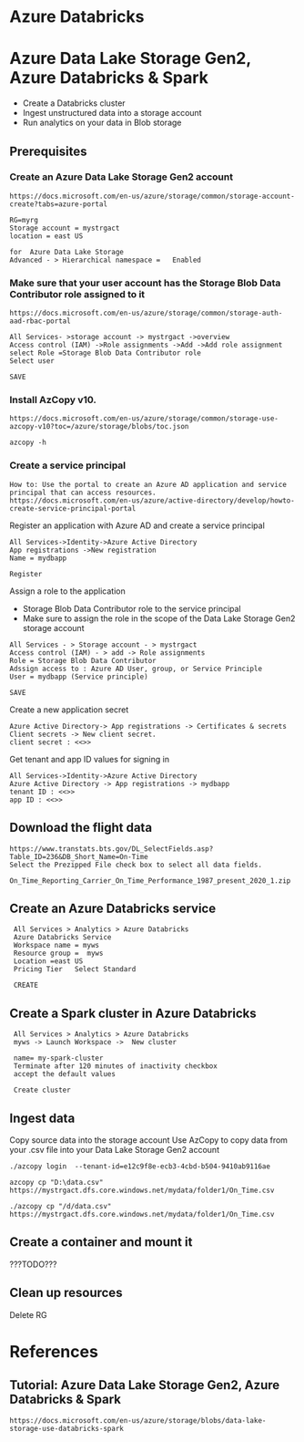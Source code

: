 # Azure Databricks

# Azure Data Lake Storage Gen2, Azure Databricks & Spark

- Create a Databricks cluster
- Ingest unstructured data into a storage account
- Run analytics on your data in Blob storage

## Prerequisites

### Create an Azure Data Lake Storage Gen2 account
```
https://docs.microsoft.com/en-us/azure/storage/common/storage-account-create?tabs=azure-portal
```
```
RG=myrg
Storage account = mystrgact
location = east US

for  Azure Data Lake Storage
Advanced - > Hierarchical namespace = 	Enabled
```

### Make sure that your user account has the Storage Blob Data Contributor role assigned to it
```
https://docs.microsoft.com/en-us/azure/storage/common/storage-auth-aad-rbac-portal
```
```
All Services- >storage account -> mystrgact ->overview 
Access control (IAM) ->Role assignments ->Add ->Add role assignment
select Role =Storage Blob Data Contributor role
Select user 

SAVE
```

### Install AzCopy v10. 
```
https://docs.microsoft.com/en-us/azure/storage/common/storage-use-azcopy-v10?toc=/azure/storage/blobs/toc.json
```
```
azcopy -h
```

### Create a service principal
```
How to: Use the portal to create an Azure AD application and service principal that can access resources.
https://docs.microsoft.com/en-us/azure/active-directory/develop/howto-create-service-principal-portal
```

 Register an application with Azure AD and create a service principal
```
All Services->Identity->Azure Active Directory	
App registrations ->New registration
Name = mydbapp 

Register
```

Assign a role to the application
- Storage Blob Data Contributor role to the service principal
- Make sure to assign the role in the scope of the Data Lake Storage Gen2 storage account

```
All Services - > Storage account - > mystrgact 
Access control (IAM) - > add -> Role assignments
Role = Storage Blob Data Contributor
Adssign access to : Azure AD User, group, or Service Principle
User = mydbapp (Service principle)

SAVE
```

Create a new application secret
```
Azure Active Directory-> App registrations -> Certificates & secrets
Client secrets -> New client secret.
client secret : <<>>
```

Get tenant and app ID values for signing in
```
All Services->Identity->Azure Active Directory
Azure Active Directory -> App registrations -> mydbapp
tenant ID : <<>>
app ID : <<>>

```

## Download the flight data
```
https://www.transtats.bts.gov/DL_SelectFields.asp?Table_ID=236&DB_Short_Name=On-Time
Select the Prezipped File check box to select all data fields.

On_Time_Reporting_Carrier_On_Time_Performance_1987_present_2020_1.zip
```

## Create an Azure Databricks service
```
 All Services > Analytics > Azure Databricks
 Azure Databricks Service
 Workspace name = myws
 Resource group =  myws
 Location =east US
 Pricing Tier	Select Standard
 
 CREATE
```

## Create a Spark cluster in Azure Databricks
```
 All Services > Analytics > Azure Databricks 
 myws -> Launch Workspace ->  New cluster 
 
 name= my-spark-cluster
 Terminate after 120 minutes of inactivity checkbox
 accept the default values
 
 Create cluster 
```

## Ingest data
Copy source data into the storage account
Use AzCopy to copy data from your .csv file into your Data Lake Storage Gen2 account
```
./azcopy login  --tenant-id=e12c9f8e-ecb3-4cbd-b504-9410ab9116ae

azcopy cp "D:\data.csv" https://mystrgact.dfs.core.windows.net/mydata/folder1/On_Time.csv

./azcopy cp "/d/data.csv" https://mystrgact.dfs.core.windows.net/mydata/folder1/On_Time.csv

```

## Create a container and mount it



???TODO???



## Clean up resources

Delete RG








# References
## Tutorial: Azure Data Lake Storage Gen2, Azure Databricks & Spark
```
https://docs.microsoft.com/en-us/azure/storage/blobs/data-lake-storage-use-databricks-spark
```

